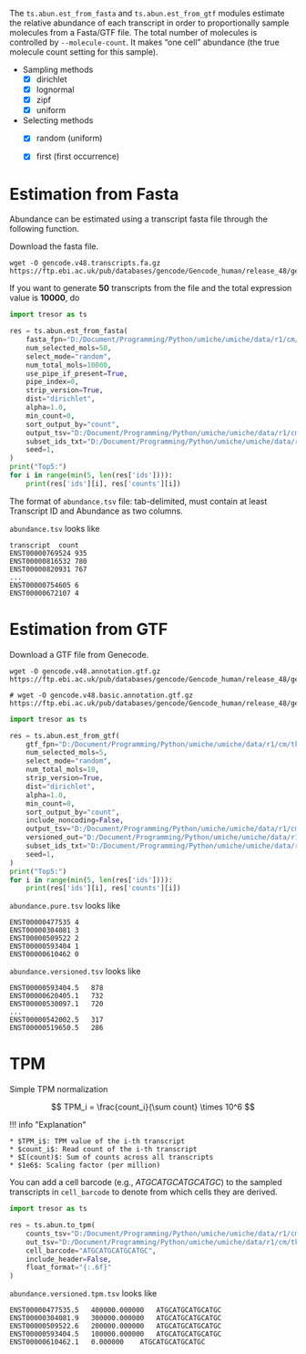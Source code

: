 
The `ts.abun.est_from_fasta` and `ts.abun.est_from_gtf` modules estimate the relative abundance of each transcript in order to proportionally sample molecules from a Fasta/GTF file. The total number of molecules is controlled by `--molecule-count`. It makes “one cell” abundance (the true molecule count setting for this sample).

- Sampling methods
    * [x] dirichlet
    * [x] lognormal
    * [x] zipf
    * [x] uniform
- Selecting methods
    * [x] random (uniform)
    * [x] first (first occurrence)


# Estimation from Fasta

Abundance can be estimated using a transcript fasta file through the following function.

Download the fasta file.

``` shell
wget -O gencode.v48.transcripts.fa.gz https://ftp.ebi.ac.uk/pub/databases/gencode/Gencode_human/release_48/gencode.v48.transcripts.fa.gz
```

If you want to generate **50** transcripts from the file and the total expression value is **10000**, do

``` py
import tresor as ts

res = ts.abun.est_from_fasta(
    fasta_fpn="D:/Document/Programming/Python/umiche/umiche/data/r1/cm/gencode.v48.transcripts.fa.gz",
    num_selected_mols=50,
    select_mode="random",
    num_total_mols=10000,
    use_pipe_if_present=True,
    pipe_index=0,
    strip_version=True,
    dist="dirichlet",
    alpha=1.0,
    min_count=0,
    sort_output_by="count",
    output_tsv="D:/Document/Programming/Python/umiche/umiche/data/r1/cm/tksm/abundance.tsv",
    subset_ids_txt="D:/Document/Programming/Python/umiche/umiche/data/r1/cm/tksm/refs.sub.ids.fa.txt",
    seed=1,
)
print("Top5:")
for i in range(min(5, len(res['ids']))):
    print(res['ids'][i], res['counts'][i])
```

The format of `abundance.tsv` file: tab-delimited, must contain at least Transcript ID and Abundance as two columns.

`abundance.tsv` looks like

``` shell
transcript	count
ENST00000769524	935
ENST00000816532	780
ENST00000820931	767
...
ENST00000754605	6
ENST00000672107	4
```

# Estimation from GTF

Download a GTF file from Genecode.

``` shell
wget -O gencode.v48.annotation.gtf.gz https://ftp.ebi.ac.uk/pub/databases/gencode/Gencode_human/release_48/gencode.v48.annotation.gtf.gz
  
# wget -O gencode.v48.basic.annotation.gtf.gz https://ftp.ebi.ac.uk/pub/databases/gencode/Gencode_human/release_48/gencode.v48.basic.annotation.gtf.gz
```

``` py
import tresor as ts

res = ts.abun.est_from_gtf(
    gtf_fpn="D:/Document/Programming/Python/umiche/umiche/data/r1/cm/tksm/gencode.v48.annotation.gtf",
    num_selected_mols=5,
    select_mode="random",
    num_total_mols=10,
    strip_version=True,
    dist="dirichlet",
    alpha=1.0,
    min_count=0,
    sort_output_by="count",
    include_noncoding=False,
    output_tsv="D:/Document/Programming/Python/umiche/umiche/data/r1/cm/tksm/abundance.pure.tsv",
    versioned_out="D:/Document/Programming/Python/umiche/umiche/data/r1/cm/tksm/abundance.versioned.tsv",
    subset_ids_txt="D:/Document/Programming/Python/umiche/umiche/data/r1/cm/tksm/refs.sub.ids.gtf.txt",
    seed=1,
)
print("Top5:")
for i in range(min(5, len(res['ids']))):
    print(res['ids'][i], res['counts'][i])
```

`abundance.pure.tsv` looks like

``` shell
ENST00000477535	4
ENST00000304081	3
ENST00000509522	2
ENST00000593404	1
ENST00000610462	0

```

`abundance.versioned.tsv` looks like

``` shell
ENST00000593404.5	878
ENST00000620405.1	732
ENST00000530097.1	720
...
ENST00000542002.5	317
ENST00000519650.5	286
```

# TPM
Simple TPM normalization

$$
TPM_i = \frac{count_i}{\sum count} \times 10^6
$$

!!! info "Explanation"

    * $TPM_i$: TPM value of the i-th transcript
    * $count_i$: Read count of the i-th transcript
    * $Σ(count)$: Sum of counts across all transcripts
    * $1e6$: Scaling factor (per million)

You can add a cell barcode (e.g., _ATGCATGCATGCATGC_) to the sampled transcripts in `cell_barcode` to denote from which cells they are derived.

``` py
import tresor as ts

res = ts.abun.to_tpm(
    counts_tsv="D:/Document/Programming/Python/umiche/umiche/data/r1/cm/tksm/abundance.versioned.tsv",
    out_tsv="D:/Document/Programming/Python/umiche/umiche/data/r1/cm/tksm/abundance.versioned.tpm.tsv",
    cell_barcode="ATGCATGCATGCATGC",
    include_header=False,
    float_format="{:.6f}"
)
```

`abundance.versioned.tpm.tsv` looks like

``` shell
ENST00000477535.5	400000.000000	ATGCATGCATGCATGC
ENST00000304081.9	300000.000000	ATGCATGCATGCATGC
ENST00000509522.6	200000.000000	ATGCATGCATGCATGC
ENST00000593404.5	100000.000000	ATGCATGCATGCATGC
ENST00000610462.1	0.000000	ATGCATGCATGCATGC
```